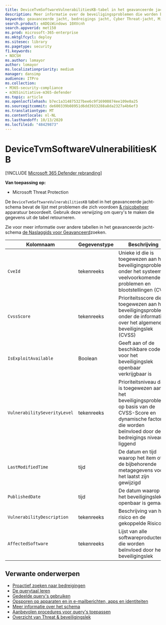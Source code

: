 ```yaml
---
title: DeviceTvmSoftwareVulnerabilitiesKB-tabel in het geavanceerde jacht schema
description: Meer informatie over de beveiligingsproblemen die worden bijgehouden door risico & het beveiligingsbeheer in de tabel DeviceTvmSoftwareVulnerabilitiesKB van het schema Advanced jacht.
keywords: geavanceerde jacht, bedreigings jacht, Cyber Threat-jacht, Microsoft Threat Protection, Microsoft 365, MTP, m365, Search, query, Telemetry, schema, Reference, kusto, Table, Column, Reference,, Table, Column, datatype, Description, Threat &, software
search.product: eADQiWindows 10XVcnh
search.appverid: met150
ms.prod: microsoft-365-enterprise
ms.mktglfcycl: deploy
ms.sitesec: library
ms.pagetype: security
f1.keywords:
- NOCSH
ms.author: lomayor
author: lomayor
ms.localizationpriority: medium
manager: dansimp
audience: ITPro
ms.collection:
- M365-security-compliance
- m365initiative-m365-defender
ms.topic: article
ms.openlocfilehash: b7ec1a314875327bee6c9f16900874ee109e0a25
ms.sourcegitcommit: de600339b08951d6dd3933288a8da2327a4b6ef3
ms.translationtype: MT
ms.contentlocale: nl-NL
ms.lasthandoff: 10/13/2020
ms.locfileid: "48429873"
---
```

# <a name="devicetvmsoftwarevulnerabilitieskb"></a>DeviceTvmSoftwareVulnerabilitiesKB

[!INCLUDE [Microsoft 365 Defender rebranding](../includes/microsoft-defender.md)]


**Van toepassing op:**
- Microsoft Threat Protection



De `DeviceTvmSoftwareVulnerabilitiesKB` tabel in het geavanceerde jacht-schema bevat de lijst met problemen die zich voordoen [& risicobeheer](https://docs.microsoft.com/windows/security/threat-protection/microsoft-defender-atp/next-gen-threat-and-vuln-mgt) apparatuur beoordeelt. Gebruik deze verwijzing om query's te maken die gegevens uit de tabel retourneren.

Zie voor meer informatie over andere tabellen in het geavanceerde jacht-schema [de Naslaggids voor Geavanceerd](advanced-hunting-schema-tables.md)zoeken.

| Kolomnaam | Gegevenstype | Beschrijving |
|-------------|-----------|-------------|
| `CveId` | tekenreeks | Unieke id die is toegewezen aan het beveiligingsprobleem onder het systeem veelvoorkomende problemen en blootstellingen (CVE) |
| `CvssScore` | tekenreeks | Prioriteitsscore die is toegewezen aan het beveiligingsprobleem onder de informatie over het algemene beveiligingslek (CVSS) |
| `IsExploitAvailable` | Boolean | Geeft aan of de beschikbare code voor het beveiligingslek openbaar verkrijgbaar is |
| `VulnerabilitySeverityLevel` | tekenreeks | Prioriteitsniveau dat is toegewezen aan het beveiligingsprobleem op basis van de CVSS-Score en dynamische factoren die worden beïnvloed door de bedreigings niveau liggend |
| `LastModifiedTime` | tijd | De datum en tijd waarop het item of de bijbehorende metagegevens voor het laatst zijn gewijzigd |
| `PublishedDate` | tijd | De datum waarop het beveiligingslek openbaar is gemaakt |
| `VulnerabilityDescription` | tekenreeks | Beschrijving van het risico en de gekoppelde Risico's |
| `AffectedSoftware` | tekenreeks | Lijst van alle softwareproducten die worden beïnvloed door het beveiligingslek |

## <a name="related-topics"></a>Verwante onderwerpen

- [Proactief zoeken naar bedreigingen](advanced-hunting-overview.md)
- [De querytaal leren](advanced-hunting-query-language.md)
- [Gedeelde query's gebruiken](advanced-hunting-shared-queries.md)
- [Opsporen op apparaten en in e-mailberichten, apps en identiteiten](advanced-hunting-query-emails-devices.md)
- [Meer informatie over het schema](advanced-hunting-schema-tables.md)
- [Aanbevolen procedures voor query's toepassen](advanced-hunting-best-practices.md)
- [Overzicht van Threat & beveiligingslek](https://docs.microsoft.com/windows/security/threat-protection/microsoft-defender-atp/next-gen-threat-and-vuln-mgt)

